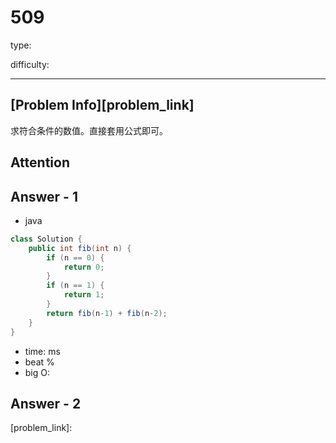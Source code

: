 
# 509
type:

difficulty:

---

## [Problem Info][problem_link]
求符合条件的数值。直接套用公式即可。

## Attention

## Answer - 1

- java
```java
class Solution {
    public int fib(int n) {
        if (n == 0) {
            return 0;
        }
        if (n == 1) {
            return 1;
        }
        return fib(n-1) + fib(n-2);
    }
}
```

- time: ms
- beat %
- big O:

## Answer - 2

[problem_link]:

